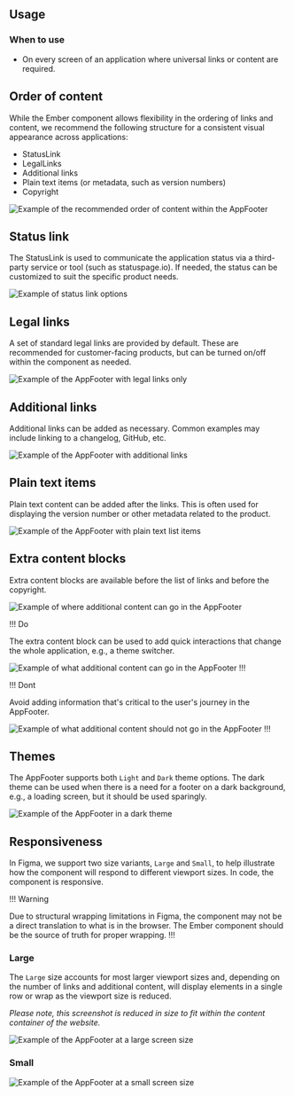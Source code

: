 ## Usage

### When to use

- On every screen of an application where universal links or content are required.

## Order of content

While the Ember component allows flexibility in the ordering of links and content, we recommend the following structure for a consistent visual appearance across applications: 

- StatusLink
- LegalLinks
- Additional links
- Plain text items (or metadata, such as version numbers)
- Copyright

![Example of the recommended order of content within the AppFooter](/assets/components/app-footer/app-footer-order-priority.png)

## Status link

The StatusLink is used to communicate the application status via a third-party service or tool (such as statuspage.io). If needed, the status can be customized to suit the specific product needs.

![Example of status link options](/assets/components/app-footer/status-link-options.png)

## Legal links

A set of standard legal links are provided by default. These are recommended for customer-facing products, but can be turned on/off within the component as needed. 

![Example of the AppFooter with legal links only](/assets/components/app-footer/app-footer-legal-links.png)

## Additional links

Additional links can be added as necessary. Common examples may include linking to a changelog, GitHub, etc.

![Example of the AppFooter with additional links](/assets/components/app-footer/app-footer-additional-links.png)

## Plain text items

Plain text content can be added after the links. This is often used for displaying the version number or other metadata related to the product. 

![Example of the AppFooter with plain text list items](/assets/components/app-footer/app-footer-items.png)

## Extra content blocks

Extra content blocks are available before the list of links and before the copyright.

![Example of where additional content can go in the AppFooter](/assets/components/app-footer/app-footer-extra-content.png)

!!! Do

The extra content block can be used to add quick interactions that change the whole application, e.g., a theme switcher.

![Example of what additional content can go in the AppFooter](/assets/components/app-footer/app-footer-extra-content-do.png)
!!!

!!! Dont

Avoid adding information that's critical to the user's journey in the AppFooter. 

![Example of what additional content should not go in the AppFooter](/assets/components/app-footer/app-footer-extra-content-dont.png)
!!!

## Themes

The AppFooter supports both `Light` and `Dark` theme options. The dark theme can be used when there is a need for a footer on a dark background, e.g., a loading screen, but it should be used sparingly. 

![Example of the AppFooter in a dark theme](/assets/components/app-footer/app-footer-dark.png)

## Responsiveness

In Figma, we support two size variants, `Large` and `Small`, to help illustrate how the component will respond to different viewport sizes. In code, the component is responsive. 

!!! Warning 

Due to structural wrapping limitations in Figma, the component may not be a direct translation to what is in the browser. The Ember component should be the source of truth for proper wrapping.
!!!

### Large

The `Large` size accounts for most larger viewport sizes and, depending on the number of links and additional content, will display elements in a single row or wrap as the viewport size is reduced.

_Please note, this screenshot is reduced in size to fit within the content container of the website._

![Example of the AppFooter at a large screen size](/assets/components/app-footer/app-footer-large.png)

### Small

![Example of the AppFooter at a small screen size](/assets/components/app-footer/app-footer-small.png)